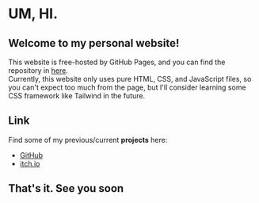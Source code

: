 # UM, HI.

## Welcome to my personal website!

This website is free-hosted by GitHub Pages,
and you can find the repository in [here](https://github.com/bbeetlesam/bbeetlesam.github.io/).<br>
Currently, this website only uses pure HTML, CSS, and JavaScript files, so you can't expect too much from the page,
but I'll consider learning some CSS framework like Tailwind in the future.

## Link

Find some of my previous/current **projects** here:

* [GitHub](https://github.com/bbeetlesam/)
* [itch.io](https://bbeetlesam.itch.io/)

## That's it. See you soon

[//]: # (created in 2025/02/25 00.21)
[//]: # (changed purpose from data-structure summary to github pages in 2025/03/02)